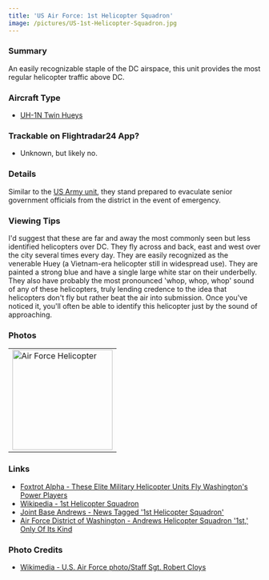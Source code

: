 ```yaml
---
title: 'US Air Force: 1st Helicopter Squadron'
image: /pictures/US-1st-Helicopter-Squadron.jpg
---
```


### Summary

An easily recognizable staple of the DC airspace, this unit provides the most regular helicopter traffic above DC.  

### Aircraft Type
* [UH-1N Twin Hueys](https://en.wikipedia.org/wiki/Bell_UH-1N_Twin_Huey)

### Trackable on Flightradar24 App?
* Unknown, but likely no.  

### Details

Similar to the [US Army unit](https://helicoptersofdc.com/helicopters/us-army-12th-aviation-battalion/), they stand prepared to evaculate senior government officials from the district in the event of emergency.  

### Viewing Tips 

I'd suggest that these are far and away the most commonly seen but less identified helicopters over DC. They fly across and back, east and west over the city several times every day.  They are easily recognized as the venerable Huey (a Vietnam-era helicopter still in widespread use).  They are painted a strong blue and have a single large white star on their underbelly.  They also have probably the most pronounced 'whop, whop, whop' sound of any of these helicopters, truly lending credence to the idea that helicopters don't fly but rather beat the air into submission.  Once you've noticed it, you'll often be able to identify this helicopter just by the sound of approaching.  

### Photos 

<table style="width:100%">
  <tr>
        <td><img src="https://helicoptersofdc.com/pictures/US-1st-Helicopter-Squadron.jpg" alt="Air Force Helicopter" width="200"></td>
    </tr>
  </table>

### Links
* [Foxtrot Alpha - These Elite Military Helicopter Units Fly Washington's Power Players](https://foxtrotalpha.jalopnik.com/these-elite-military-helicopter-units-fly-washingtons-p-1704260996)
* [Wikipedia - 1st Helicopter Squadron](https://en.wikipedia.org/wiki/1st_Helicopter_Squadron)
* [Joint Base Andrews - News Tagged '1st Helicopter Squadron'](https://www.jba.af.mil/News/Tag/73997/1st-helicopter-squadron/)
* [Air Force District of Washington - Andrews Helicopter Squadron '1st,' Only Of Its Kind](https://www.afdw.af.mil/News/Features/Display/Article/336361/andrews-helicopter-squadron-1st-only-of-its-kind/)

### Photo Credits
* [Wikimedia - U.S. Air Force photo/Staff Sgt. Robert Cloys](https://commons.wikimedia.org/wiki/Category:1st_Helicopter_Squadron_(United_States_Air_Force)#/media/File:141021-F-CX842-001_The_first_ex-USMC_UH-1N_for_1HS_lands_at_Andrews.jpg)
